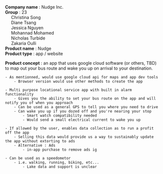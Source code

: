 **Company name** : Nudge Inc.  
    **Group** : 23  
    &nbsp;&nbsp;&nbsp;&nbsp;&nbsp;Christina Song  
    &nbsp;&nbsp;&nbsp;&nbsp;&nbsp;Diane Tsang  
    &nbsp;&nbsp;&nbsp;&nbsp;&nbsp;Jessica Nguyen  
    &nbsp;&nbsp;&nbsp;&nbsp;&nbsp;Mohannad Mohamed  
    &nbsp;&nbsp;&nbsp;&nbsp;&nbsp;Nicholas Turbide  
    &nbsp;&nbsp;&nbsp;&nbsp;&nbsp;Zakaria Oulli            
**Product name** : Nudge  
**Product type** : app / website



**Product concept** : an app that uses google cloud software (or others, TBD) to map out your bus route and wake you up on arrival to your destination.

    - As mentionned, would use google cloud api for maps and app dev tools
        - Browser version would use other methods to create the app

    - Multi purpose locational service app with built in alarm functionality
        - Gives you the ability to set your bus route on the app and will notify you of when you approach 
        - Can be used as a general GPS to tell you where you need to drive
        - Can wake you up if you dozed off and you're nearing your stop
            - Smart watch compatibility needed
            - Would send a small electrical current to wake you up

    - If allowed by the user, enables data collection as to run a profit off the app
        - Selling this data would provide us a way to sustainably update the app without extorting to ads
        - Alternative : Ads 
            - in-app purchase to remove ads ig

    - Can be used as a speedometor 
        - i.e. walking, running, biking, etc...
            - Lake data and support is unclear
            
    